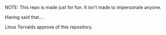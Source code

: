 NOTE: This repo is made just for fun. It isn't made to impersonate anyone. 


Having said that....


Linus Torvalds approve of this repository.

